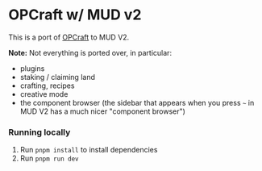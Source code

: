 # OPCraft w/ MUD v2

This is a port of [OPCraft](https://github.com/latticexyz/opcraft) to MUD V2.

**Note:** Not everything is ported over, in particular:
- plugins
- staking / claiming land
- crafting, recipes
- creative mode
- the component browser (the sidebar that appears when you press `~` in MUD V2 has a much nicer "component browser")

### Running locally

1. Run `pnpm install` to install dependencies
2. Run `pnpm run dev`

